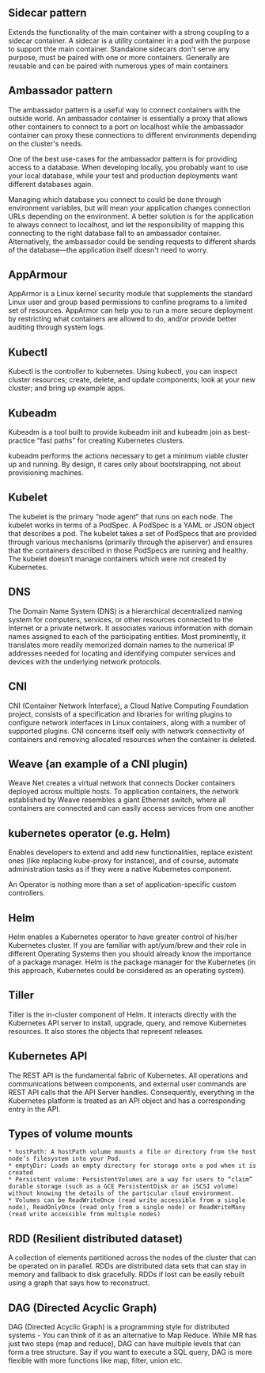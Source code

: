 ## Sidecar pattern

Extends the functionality of the main container with a strong coupling to a sidecar container. A sidecar is a utility container in a pod with the purpose to support thte main container. Standalone sidecars don't serve any purpose, must be paired with one or more containers. Generally are reusable and can be paired with numerous ypes of main containers

## Ambassador pattern

The ambassador pattern is a useful way to connect containers with the outside world. An ambassador container is essentially a proxy that allows other containers to connect to a port on localhost while the ambassador container can proxy these connections to different environments depending on the cluster's needs.

One of the best use-cases for the ambassador pattern is for providing access to a database. When developing locally, you probably want to use your local database, while your test and production deployments want different databases again.

Managing which database you connect to could be done through environment variables, but will mean your application changes connection URLs depending on the environment. A better solution is for the application to always connect to localhost, and let the responsibility of mapping this connecting to the right database fall to an ambassador container. Alternatively, the ambassador could be sending requests to different shards of the database—the application itself doesn't need to worry.


## AppArmour
AppArmor is a Linux kernel security module that supplements the standard Linux user and group based permissions to confine programs to a limited set of resources. AppArmor can help you to run a more secure deployment by restricting what containers are allowed to do, and/or provide better auditing through system logs.

## Kubectl 
Kubectl is the controller to kubernetes. Using kubectl, you can inspect cluster resources; create, delete, and update components; look at your new cluster; and bring up example apps.

## Kubeadm
Kubeadm is a tool built to provide kubeadm init and kubeadm join as best-practice “fast paths” for creating Kubernetes clusters.

kubeadm performs the actions necessary to get a minimum viable cluster up and running. By design, it cares only about bootstrapping, not about provisioning machines. 

## Kubelet
The kubelet is the primary “node agent” that runs on each node. The kubelet works in terms of a PodSpec. A PodSpec is a YAML or JSON object that describes a pod. The kubelet takes a set of PodSpecs that are provided through various mechanisms (primarily through the apiserver) and ensures that the containers described in those PodSpecs are running and healthy. The kubelet doesn’t manage containers which were not created by Kubernetes.

## DNS 
The Domain Name System (DNS) is a hierarchical decentralized naming system for computers, services, or other resources connected to the Internet or a private network. It associates various information with domain names assigned to each of the participating entities. Most prominently, it translates more readily memorized domain names to the numerical IP addresses needed for locating and identifying computer services and devices with the underlying network protocols.

## CNI  
CNI (Container Network Interface), a Cloud Native Computing Foundation project, consists of a specification and libraries for writing plugins to configure network interfaces in Linux containers, along with a number of supported plugins. CNI concerns itself only with network connectivity of containers and removing allocated resources when the container is deleted.

## Weave (an example of a CNI plugin)
Weave Net creates a virtual network that connects Docker containers deployed across multiple hosts. To application containers, the network established by Weave resembles a giant Ethernet switch, where all containers are connected and can easily access services from one another

## kubernetes operator (e.g. Helm)
Enables developers to extend and add new functionalities, replace existent ones (like replacing kube-proxy for instance), and of course, automate administration tasks as if they were a native Kubernetes component.

An Operator is nothing more than a set of application-specific custom controllers.

## Helm 
Helm enables a Kubernetes operator to have greater control of his/her Kubernetes cluster. If you are familiar with apt/yum/brew and their role in different Operating Systems then you should already know the importance of a package manager.  Helm is the package manager for the Kubernetes (in this approach, Kubernetes could be considered as an operating system).

## Tiller
Tiller is the in-cluster component of Helm. It interacts directly with the Kubernetes API server to install, upgrade, query, and remove Kubernetes resources. It also stores the objects that represent releases.

## Kubernetes API
The REST API is the fundamental fabric of Kubernetes. All operations and communications between components, and external user commands are REST API calls that the API Server handles. Consequently, everything in the Kubernetes platform is treated as an API object and has a corresponding entry in the API.

## Types of volume mounts
    * hostPath: A hostPath volume mounts a file or directory from the host node’s filesystem into your Pod.
    * emptyDir: Loads an empty directory for storage onto a pod when it is created
    * Persistent volume: PersistentVolumes are a way for users to “claim” durable storage (such as a GCE PersistentDisk or an iSCSI volume) without knowing the details of the particular cloud environment.
    * Volumes can be ReadWriteOnce (read write accessible from a single node), ReadOnlyOnce (read only from a single node) or ReadWriteMany (read write accessible from multiple nodes)

## RDD (Resilient distributed dataset)
A collection of elements partitioned across the nodes of the cluster that can be operated on in parallel. RDDs are distributed data sets that can stay in memory and fallback to disk gracefully. RDDs if lost can be easily rebuilt using a graph that says how to reconstruct.

## DAG (Directed Acyclic Graph)
DAG (Directed Acyclic Graph) is a programming style for distributed systems - You can think of it as an alternative to Map Reduce. While MR has just two steps (map and reduce), DAG can have multiple levels that can form a tree structure. Say if you want to execute a SQL query, DAG is more flexible with more functions like map, filter, union etc.
